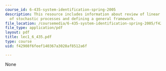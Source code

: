 ```yaml
---
course_id: 6-435-system-identification-spring-2005
description: This resource includes information about review of linear systems, review
  of stochastic processes and defining a general framework.
file_location: /coursemedia/6-435-system-identification-spring-2005/f42908f6feef140367a3028af8512a6f_lec1_6_435.pdf
file_type: application/pdf
layout: pdf
title: lec1_6_435.pdf
type: course
uid: f42908f6feef140367a3028af8512a6f

---
```

None